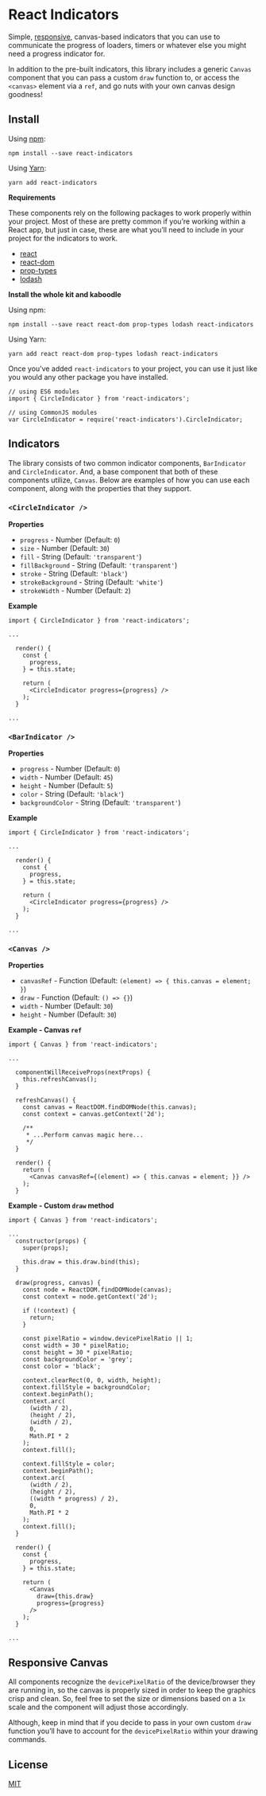# React Indicators

Simple, [responsive](#responsive-canvas), canvas-based indicators that
you can use to communicate the progress of loaders, timers or whatever else you
might need a progress indicator for.

In addition to the pre-built indicators, this library includes a generic `Canvas`
component that you can pass a custom `draw` function to, or access the `<canvas>`
element via a `ref`, and go nuts with your own canvas design goodness!


## Install

Using [npm](https://npmjs.com/package/react-indicators):
```
npm install --save react-indicators
```

Using [Yarn](https://yarn.fyi/react-indicators):
```
yarn add react-indicators
```

**Requirements**

These components rely on the following packages to work properly within your project.
Most of these are pretty common if you’re working within a React app, but just in case,
these are what you’ll need to include in your project for the indicators to work.

* [react](https://www.npmjs.com/package/react)
* [react-dom](https://www.npmjs.com/package/react-dom)
* [prop-types](https://www.npmjs.com/package/prop-types)
* [lodash](https://www.npmjs.com/package/lodash)

**Install the whole kit and kaboodle**

Using npm:
```
npm install --save react react-dom prop-types lodash react-indicators
```

Using Yarn:
```
yarn add react react-dom prop-types lodash react-indicators
```

Once you’ve added `react-indicators` to your project, you can use it just like you
would any other package you have installed.

```
// using ES6 modules
import { CircleIndicator } from 'react-indicators';

// using CommonJS modules
var CircleIndicator = require('react-indicators').CircleIndicator;
```


## Indicators

The library consists of two common indicator components, `BarIndicator` and `CircleIndicator`.
And, a base component that both of these components utilize, `Canvas`. Below are
examples of how you can use each component, along with the properties that they
support.


### `<CircleIndicator />`


**Properties**

* `progress` - Number (Default: `0`)
* `size` - Number (Default: `30`)
* `fill` - String (Default: `'transparent'`)
* `fillBackground` - String (Default: `'transparent'`)
* `stroke` - String (Default: `'black'`)
* `strokeBackground` - String (Default: `'white'`)
* `strokeWidth` - Number (Default: `2`)


**Example**

```
import { CircleIndicator } from 'react-indicators';

...

  render() {
    const {
      progress,
    } = this.state;

    return (
      <CircleIndicator progress={progress} />
    );
  }

...

```


### `<BarIndicator />`


**Properties**

* `progress` - Number (Default: `0`)
* `width` - Number (Default: `45`)
* `height` - Number (Default: `5`)
* `color` - String (Default: `'black'`)
* `backgroundColor` - String (Default: `'transparent'`)


**Example**

```
import { CircleIndicator } from 'react-indicators';

...

  render() {
    const {
      progress,
    } = this.state;

    return (
      <CircleIndicator progress={progress} />
    );
  }

...

```


### `<Canvas />`


**Properties**

* `canvasRef` - Function (Default: `(element) => { this.canvas = element; }`)
* `draw` - Function (Default: `() => {}`)
* `width` - Number (Default: `30`)
* `height` - Number (Default: `30`)

**Example - Canvas `ref`**

```
import { Canvas } from 'react-indicators';

...

  componentWillReceiveProps(nextProps) {
    this.refreshCanvas();
  }

  refreshCanvas() {
    const canvas = ReactDOM.findDOMNode(this.canvas);
    const context = canvas.getContext('2d');

    /**
     * ...Perform canvas magic here...
     */
  }

  render() {
    return (
      <Canvas canvasRef={(element) => { this.canvas = element; }} />
    );
  }

```

**Example - Custom `draw` method**

```
import { Canvas } from 'react-indicators';

...
  constructor(props) {
    super(props);

    this.draw = this.draw.bind(this);
  }

  draw(progress, canvas) {
    const node = ReactDOM.findDOMNode(canvas);
    const context = node.getContext('2d');

    if (!context) {
      return;
    }

    const pixelRatio = window.devicePixelRatio || 1;
    const width = 30 * pixelRatio;
    const height = 30 * pixelRatio;
    const backgroundColor = 'grey';
    const color = 'black';

    context.clearRect(0, 0, width, height);
    context.fillStyle = backgroundColor;
    context.beginPath();
    context.arc(
      (width / 2),
      (height / 2),
      (width / 2),
      0,
      Math.PI * 2
    );
    context.fill();

    context.fillStyle = color;
    context.beginPath();
    context.arc(
      (width / 2),
      (height / 2),
      ((width * progress) / 2),
      0,
      Math.PI * 2
    );
    context.fill();
  }

  render() {
    const {
      progress,
    } = this.state;

    return (
      <Canvas
        draw={this.draw}
        progress={progress}
      />
    );
  }

...

```


## Responsive Canvas

All components recognize the `devicePixelRatio` of the device/browser they are running
in, so the canvas is properly sized in order to keep the graphics crisp and clean.
So, feel free to set the size or dimensions based on a `1x` scale and the component
will adjust those accordingly.

Although, keep in mind that if you decide to pass in your own custom `draw` function
you’ll have to account for the `devicePixelRatio` within your drawing commands.


## License

[MIT](LICENSE)
